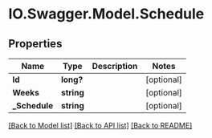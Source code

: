 # IO.Swagger.Model.Schedule
## Properties

Name | Type | Description | Notes
------------ | ------------- | ------------- | -------------
**Id** | **long?** |  | [optional] 
**Weeks** | **string** |  | [optional] 
**_Schedule** | **string** |  | [optional] 

[[Back to Model list]](../README.md#documentation-for-models) [[Back to API list]](../README.md#documentation-for-api-endpoints) [[Back to README]](../README.md)

